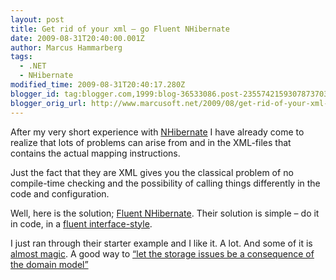```yaml
---
layout: post
title: Get rid of your xml – go Fluent NHibernate
date: 2009-08-31T20:40:00.001Z
author: Marcus Hammarberg
tags:
  - .NET
  - NHibernate
modified_time: 2009-08-31T20:40:17.280Z
blogger_id: tag:blogger.com,1999:blog-36533086.post-2355742159307873703
blogger_orig_url: http://www.marcusoft.net/2009/08/get-rid-of-your-xml-go-fluent.html
---
```



After my very short experience with
<a href="https://www.hibernate.org/343.html"
target="_blank">NHibernate</a> I have already come to realize that lots
of problems can arise from and in the XML-files that contains the actual
mapping instructions.

Just the fact that they are XML gives you the classical problem of no
compile-time checking and the possibility of calling things differently
in the code and configuration.

Well, here is the solution;
<a href="http://fluentnhibernate.org/" target="_blank">Fluent
NHibernate</a>. Their solution is simple – do it in code, in a
<a href="http://en.wikipedia.org/wiki/Fluent_interface"
target="_blank">fluent interface-style</a>.

I just ran through their starter example and I like it. A lot. And some
of it is <a href="http://wiki.fluentnhibernate.org/Auto_mapping"
target="_blank">almost magic</a>. A good way to <a
href="http://www.marcusoft.net/2009/08/implementing-unit-of-work-with.html"
target="_blank">“let the storage issues be a consequence of the domain
model”</a>
